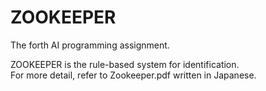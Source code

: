 # ZOOKEEPER
The forth AI programming assignment.

ZOOKEEPER is the rule-based system for identification.\
For more detail, refer to Zookeeper.pdf written in Japanese.
